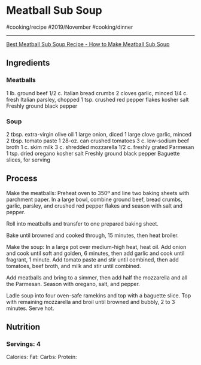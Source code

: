 # Meatball Sub Soup
#cooking/recipe #2019/November #cooking/dinner
- - - -
[Best Meatball Sub Soup Recipe - How to Make Meatball Sub Soup](https://www.delish.com/cooking/recipe-ideas/recipes/a44737/meatball-sub-soup-recipe/)

## Ingredients
### Meatballs
1 lb. ground beef
1/2 c. Italian bread crumbs
2 cloves garlic, minced
1/4 c. fresh Italian parsley, chopped
1 tsp. crushed red pepper flakes
kosher salt
Freshly ground black pepper

### Soup
2 tbsp. extra-virgin olive oil
1 large onion, diced
1 large clove garlic, minced
2 tbsp. tomato paste
1 28-oz. can crushed tomatoes
3 c. low-sodium beef broth
1 c. skim milk
3 c. shredded mozzarella
1/2 c. freshly grated Parmesan
1 tsp. dried oregano
kosher salt
Freshly ground black pepper
Baguette slices, for serving

## Process
Make the meatballs: Preheat oven to 350º and line two baking sheets with parchment paper. In a large bowl, combine ground beef, bread crumbs, garlic, parsley, and crushed red pepper flakes and season with salt and pepper.

Roll into meatballs and transfer to one prepared baking sheet.

Bake until browned and cooked through, 15 minutes, then heat broiler.

Make the soup: In a large pot over medium-high heat, heat oil. Add onion and cook until soft and golden, 6 minutes, then add garlic and cook until fragrant, 1 minute. Add tomato paste and stir until combined, then add tomatoes, beef broth, and milk and stir until combined.

Add meatballs and bring to a simmer, then add half the mozzarella and all the Parmesan. Season with oregano, salt, and pepper.

Ladle soup into four oven-safe ramekins and top with a baguette slice. Top with remaining mozzarella and broil until browned and bubbly, 2 to 3 minutes. Serve hot.

## Nutrition
### Servings: 4
Calories: 
Fat: 
Carbs: 
Protein: 